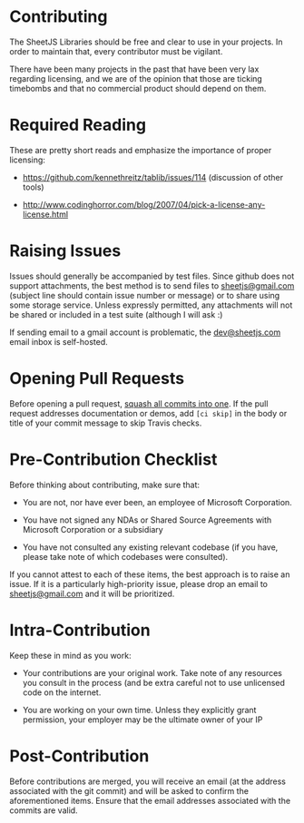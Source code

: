 # Contributing

The SheetJS Libraries should be free and clear to use in your projects.  In
order to maintain that, every contributor must be vigilant.

There have been many projects in the past that have been very lax regarding
licensing, and we are of the opinion that those are ticking timebombs and that
no commercial product should depend on them.


# Required Reading

These are pretty short reads and emphasize the importance of proper licensing:

- https://github.com/kennethreitz/tablib/issues/114 (discussion of other tools)

- http://www.codinghorror.com/blog/2007/04/pick-a-license-any-license.html


# Raising Issues

Issues should generally be accompanied by test files.  Since github does not
support attachments, the best method is to send files to <sheetjs@gmail.com>
(subject line should contain issue number or message) or to share using some
storage service.  Unless expressly permitted, any attachments will not be
shared or included in a test suite (although I will ask :)

If sending email to a gmail account is problematic, the <dev@sheetjs.com> email
inbox is self-hosted.

# Opening Pull Requests

Before opening a pull request, [squash all commits into 
one](https://git-scm.com/book/en/v2/Git-Tools-Rewriting-History). If the pull 
request addresses documentation or demos, add `[ci skip]` in the body or title 
of your commit message to skip Travis checks.

# Pre-Contribution Checklist

Before thinking about contributing, make sure that:

- You are not, nor have ever been, an employee of Microsoft Corporation.

- You have not signed any NDAs or Shared Source Agreements with Microsoft
  Corporation or a subsidiary

- You have not consulted any existing relevant codebase (if you have, please
  take note of which codebases were consulted).

If you cannot attest to each of these items, the best approach is to raise an
issue.  If it is a particularly high-priority issue, please drop an email to
<sheetjs@gmail.com> and it will be prioritized.


# Intra-Contribution

Keep these in mind as you work:

- Your contributions are your original work.  Take note of any resources you
  consult in the process (and be extra careful not to use unlicensed code on
  the internet.

- You are working on your own time.  Unless they explicitly grant permission,
  your employer may be the ultimate owner of your IP

# Post-Contribution

Before contributions are merged, you will receive an email (at the address
associated with the git commit) and will be asked to confirm the aforementioned
items.  Ensure that the email addresses associated with the commits are valid.
